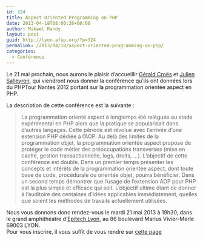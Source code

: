 ```yaml
---
id: 324
title: Aspect Oriented Programming on PHP
date: 2013-04-18T08:00:26+00:00
author: Mikael Randy
layout: post
guid: http://lyon.afup.org/?p=324
permalink: /2013/04/18/aspect-oriented-programming-on-php/
categories:
  - Conférence
---
```

Le 21 mai prochain, nous aurons le plaisir d&rsquo;accueillir [Gérald Croës](http://www.croes.org/gerald/blog/ "Gerald Croes") et <a href="https://github.com/Juliens" title="Github Julien Salleyron" target="_blank">Julien Salleyron</a>, qui viendront nous donner la conférence qu&rsquo;ils ont données lors du PHPTour Nantes 2012 portant sur la programmation orientée aspect en PHP.

La description de cette conférence est la suivante :

> La programmation orienté aspect à longtemps été reléguée au stade expérimental en PHP alors que la pratique se popularisait dans d’autres langages. Cette période est révolue avec l’arrivée d’une extension PHP dédiée à l’AOP. Au delà des limites de la programmation objet, la programmation orientée aspect propose de protéger le code métier des préoccupations transverses (mise en cache, gestion transactionnelle, logs, droits, …). L’objectif de cette conférence est double. Dans un premier temps présenter les concepts et intérêts de la programmation orientée aspect, dont toute base de code, procédurale ou orientée objet, pourra bénéficier. Dans un second temps démontrer que l’usage de l’extension AOP pour PHP est la plus simple et efficace qui soit. L’objectif ultime étant de donner à l’auditoire des centaines d’idées applicables immédiatement, quelles que soient les méthodes de travails actuellement utilisées.

Nous vous donnons donc rendez-vous le mardi 21 mai 2013 à 19h30, dans le grand amphithéatre d’[Epitech Lyon](http://lyon.epitech.eu/), au 86 boulevard Marius Vivier-Merle 69003 LYON.  
Pour vous inscrire, il vous suffit de vous rendre sur <a href="http://afup-lyon-aop.eventbrite.com/" target="_blank">cette page</a>